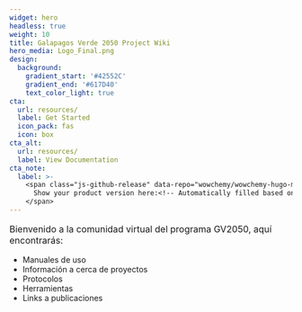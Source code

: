 ```yaml
---
widget: hero
headless: true
weight: 10
title: Galapagos Verde 2050 Project Wiki
hero_media: Logo_Final.png
design:
  background:
    gradient_start: '#42552C'
    gradient_end: '#617D40'
    text_color_light: true
cta:
  url: resources/
  label: Get Started
  icon_pack: fas
  icon: box
cta_alt:
  url: resources/
  label: View Documentation
cta_note:
  label: >-
    <span class="js-github-release" data-repo="wowchemy/wowchemy-hugo-modules">
      Show your product version here:<!-- Automatically filled based on data-repo value -->
    </span>
---
```


<p style='font-size:1rem;'>
Bienvenido a la comunidad virtual del programa GV2050, aquí encontrarás:
<ul>
<li>Manuales de uso
<li>Información a cerca de proyectos
<li>Protocolos
<li>Herramientas
<li>Links a publicaciones


